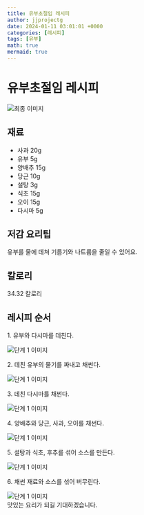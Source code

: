 ```yaml
---
title: 유부초절임 레시피
author: jjprojectg
date: 2024-01-11 03:01:01 +0000
categories: [레시피]
tags: [유부]
math: true
mermaid: true
---
```

<meta name="og:type" content="website"/>
<meta charset="UTF-8"/>
<div class="header">
  <h1>유부초절임 레시피</h1>
</div>

<div class="container my-4">
  <div class="row">
    <div class="col-12 col-md-6">
      <div class="recipe-image">
        <img src="http://www.foodsafetykorea.go.kr/uploadimg/20190408/20190408101724_1554686244336.jpg" class="step-image" alt="최종 이미지"/>
      </div>
    </div>
    <div class="col-12 col-md-6">
      <div class="ingredients">
        <h2>재료</h2>
        <ul class="card">
          <li> 사과 20g </li>
          <li>  유부 5g </li>
          <li>  양배추 15g </li>
          <li>  당근 10g </li>
          <li>  설탕 3g </li>
          <li>  식초 15g </li>
          <li>  오이 15g </li>
          <li>  다시마 5g </li>
</ul>
      </div>
    </div>
    <div class="col-12 col-md-6">
      <div class="ingredients">
        <h2>저감 요리팁</h2>
        <div class="card"> 
          <p>
            유부를 물에 데쳐 기름기와 나트륨을 줄일 수 있어요.
          </p>
        </div>
      </div>
      <div class="ingredients">
        <h2>칼로리</h2>
        <div class="card"> 
          <p>
            34.32 칼로리
          </p>
        </div>
      </div>
    </div>
  </div>

  <h2 class="my-4">레시피 순서</h2>
  <div class="card recipe-card">
    <div class="card-body recipe-step">
      <p class="card-text step-description">1. 유부와 다시마를 데친다.</p>
      <img src="http://www.foodsafetykorea.go.kr/uploadimg/20190408/20190408101748_1554686268393.jpg" alt="단계 1 이미지" class="step-image"/>
    </div>
  </div>
  <div class="card recipe-card">
    <div class="card-body recipe-step">
      <p class="card-text step-description">2. 데친 유부의 물기를 짜내고 채썬다.</p>
      <img src="http://www.foodsafetykorea.go.kr/uploadimg/20190408/20190408101801_1554686281666.jpg" alt="단계 1 이미지" class="step-image"/>
    </div>
  </div>
  <div class="card recipe-card">
    <div class="card-body recipe-step">
      <p class="card-text step-description">3. 데친 다시마를 채썬다.</p>
      <img src="http://www.foodsafetykorea.go.kr/uploadimg/20190408/20190408101816_1554686296305.jpg" alt="단계 1 이미지" class="step-image"/>
    </div>
  </div>
  <div class="card recipe-card">
    <div class="card-body recipe-step">
      <p class="card-text step-description">4. 양배추와 당근, 사과, 오이를 채썬다.</p>
      <img src="http://www.foodsafetykorea.go.kr/uploadimg/20190408/20190408101830_1554686310626.jpg" alt="단계 1 이미지" class="step-image"/>
    </div>
  </div>
  <div class="card recipe-card">
    <div class="card-body recipe-step">
      <p class="card-text step-description">5. 설탕과 식초, 후추를 섞어 소스를 만든다.</p>
      <img src="http://www.foodsafetykorea.go.kr/uploadimg/20190408/20190408101846_1554686326634.jpg" alt="단계 1 이미지" class="step-image"/>
    </div>
  </div>
  <div class="card recipe-card">
    <div class="card-body recipe-step">
      <p class="card-text step-description">6. 채썬 재료와 소스를 섞어 버무린다.</p>
      <img src="http://www.foodsafetykorea.go.kr/uploadimg/20190408/20190408101951_1554686391295.jpg" alt="단계 1 이미지" class="step-image"/>
    </div>
  </div>

</div>
맛있는 요리가 되길 기대하겠습니다.
